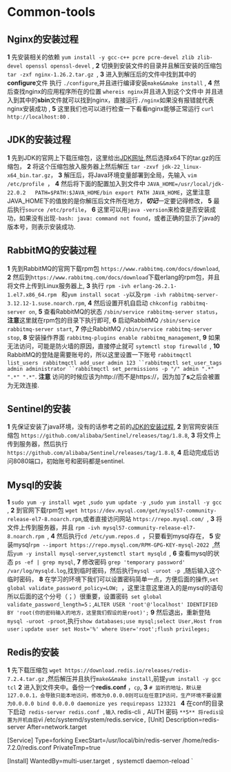 # Common-tools


## Nginx的安装过程
**1** 先安装相关的依赖 `yum install -y gcc-c++ pcre pcre-devel zlib zlib-devel openssl openssl-devel` ,
**2** 切换到安装文件的目录并且解压安装的压缩包 `tar -zxf nginx-1.26.2.tar.gz `,
**3** 进入到解压后的文件中找到其中的**configure**文件 执行 `./configure`,并且进行编译安装`make&&make install` ,
**4** 然后查找nginx的应用程序所在的位置 `whereis nginx`并且进入到这个文件中 并且进入到其中的**sbin**文件就可以找到nginx，直接运行`./nginx`如果没有报错就代表nginx安装成功 ,
**5** 这里我们也可以进行检查一下看看nginx能够正常运行 `curl http://localhost:80` .

## JDK的安装过程
**1** 先到JDK的官网上下载压缩包，这里给出[JDK网址](https://www.oracle.com/cn/java/technologies/downloads/),然后选择x64下的tar.gz的压缩包，
**2** 将这个压缩包放入服务器上然后解压 ` tar -zxvf jdk-22_linux-x64_bin.tar.gz `，
**3** 解压后，将Java环境变量部署到全局，先输入 `vim /etc/profile `，
**4** 然后将下面的配置加入到文件中
` JAVA_HOME=/usr/local/jdk-22.0.2  
  PATH=$PATH:$JAVA_HOME/bin
  export PATH JAVA_HOME `，这里注意JAVA_HOME下的值放的是你解压后文件所在地方，***切记***一定要记得修改，
**5** 最后执行` source /etc/profile `，
**6** 这里可以用` java -version `来检查是否安装成功，如果没有出现` -bash: java: command not found `，或者正确的显示了java的版本号，则表示安装成功.

## RabbitMQ的安装过程
**1** 先到RabbitMQ的官网下载rpm包 ` https://www.rabbitmq.com/docs/download `,
**2** 然后到` https://www.rabbitmq.com/docs/download `下载erlang的rpm包，并且将文件上传到Linux服务器上,
**3** 执行 `rpm -ivh erlang-26.2.1-1.el7.x86_64.rpm ` 和` yum install socat -y `以及` rpm -ivh rabbitmq-server-3.12.12-1.suse.noarch.rpm `,
**4** 然后设置开机自启动 ` chkconfig rabbitmq-server on `,
**5** 查看RabbitMQ的状态 `/sbin/service rabbitmq-server status`，**注意**这里就在rpm包的目录下执行即可,
**6** 启动RabbitMQ ` /sbin/service rabbitmq-server start `,
**7** 停止RabbitMQ ` /sbin/service rabbitmq-server stop `,
**8** 安装操作界面 ` rabbitmq-plugins enable rabbitmq_management `,
**9** 如果无法访问，可能是防火墙的原因，直接停止就可 `sytemctl stop firewalld `,
**10** RabbitMQ的登陆是需要账号的，所以这里设置一下账号 `rabbitmqctl list_users ` `rabbitmqctl add_user admin 123 ``rabbitmqctl set_user_tags admin administrator ``rabbitmqctl set_permissions -p "/" admin ".*" ".*" ".*"`.
**注意** 访问的时候应该为http://而不是https://，因为加了**s**之后会被置为无效连接.
## Sentinel的安装
**1** 先保证安装了java环境，没有的话参考之前的[JDK的安装过程](JDK的安装过程),
**2** 到官网安装压缩包 ` https://github.com/alibaba/Sentinel/releases/tag/1.8.8 `,
**3** 将文件上传到服务器，然后执行` https://github.com/alibaba/Sentinel/releases/tag/1.8.8 `,
**4** 启动完成后访问8080端口，初始账号和密码都是sentinel.

## Mysql的安装
**1** `sudo yum -y install wget `,`sudo yum update -y `,`sudo yum install -y gcc `,
**2** 到官网下载rpm包 ` wget https://dev.mysql.com/get/mysql57-community-release-el7-8.noarch.rpm `,或者直接访问网站 `https://repo.mysql.com/ `,
**3** 将文件上传到服务器，并且 `rpm -ivh mysql57-community-release-el7-8.noarch.rpm `,
**4** 然后执行`cd /etc/yum.repos.d `，只要看到mysql存在，
**5** 安装mysql`rpm --import https://repo.mysql.com/RPM-GPG-KEY-mysql-2022 `,然后` yum -y install mysql-server `,`systemctl start mysqld `,
**6** 查看mysql的状态 ` ps -ef | grep mysql `,
**7** 修改密码 ` grep 'temporary password' /var/log/mysqld.log `,找到临时密码，然后执行`mysql -uroot -p `,随后输入这个临时密码，
**8** 在学习的环境下我们可以设置密码简单一点，方便后面的操作,`set global validate_password_policy=LOW; `，这里注意这里进入的是mysql的语句所以后面的这个分号（；）很重要，设置密码` set global validate_password_length=5；`,` ALTER USER 'root'@'localhost' IDENTIFIED BY 'root(你的密码输入的地方，这里我们假设的是root)'; `
**9** 然后退出，重新登陆`
mysql -uroot -proot `,执行`show databases;use mysql;select User,Host from user；update user set Host='%' where User='root';flush privileges; `

## Redis的安装
**1** 先下载压缩包 ` wget https://download.redis.io/releases/redis-7.2.4.tar.gz ` ,然后解压并且执行` make&&make install `,前提` yum install -y gcc tcl `
**2** 进入到文件夹中。备份一个**redis.conf** ，`cp`,
**3** `# 监听的地址，默认是127.0.0.1，会导致只能本地访问，修改为0.0.0.0则可以在任意IP访问，生产环境不要设置为0.0.0.0
bind 0.0.0.0
daemonize yes
requirepass 123321 `
**4** 在conf的目录下启动` redis-server redis.conf ,输入` redis-cli `,` AUTH 密码 `
**5** 将redis设置为开机自启
`vi /etc/systemd/system/redis.service`,` [Unit]
Description=redis-server
After=network.target

[Service]
Type=forking
ExecStart=/usr/local/bin/redis-server /home/redis-7.2.0/redis.conf
PrivateTmp=true

[Install]
WantedBy=multi-user.target `,`  systemctl daemon-reload `


